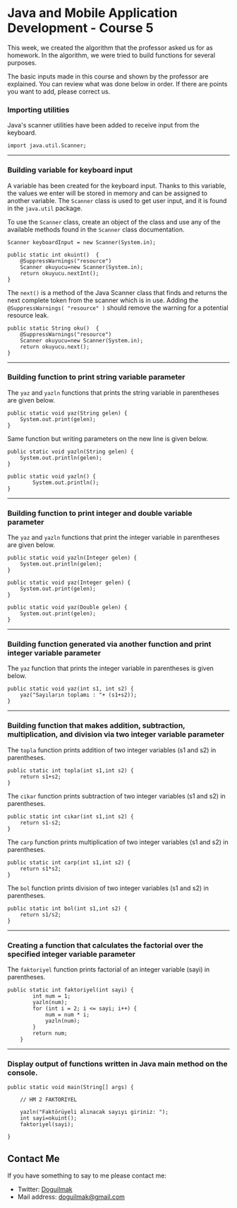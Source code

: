
# Java and Mobile Application Development - Course 5

This week, we created the algorithm that the professor asked us for as homework. In the algorithm, we were tried to build functions for several purposes.

The basic inputs made in this course and shown by the professor are explained. You can review what was done below in order. If there are points you want to add, please correct us.

### Importing utilities

Java's scanner utilities have been added to receive input from the keyboard.

    import java.util.Scanner;

---

### Building variable for keyboard input

A variable has been created for the keyboard input. Thanks to this variable, the values ​​we enter will be stored in memory and can be assigned to another variable. The  `Scanner`  class is used to get user input, and it is found in the  `java.util`  package.

To use the  `Scanner`  class, create an object of the class and use any of the available methods found in the  `Scanner`  class documentation.

    
	Scanner keyboardInput = new Scanner(System.in);

	public static int okuint()	{
		@SuppressWarnings("resource")
		Scanner okuyucu=new Scanner(System.in);
		return okuyucu.nextInt();
	}

The `next()` is a method of the Java Scanner class that finds and returns the next complete token from the scanner which is in use. Adding the `@SuppressWarnings( "resource" )` should remove the warning for a potential resource leak.
	
	public static String oku()	{
		@SuppressWarnings("resource")
		Scanner okuyucu=new Scanner(System.in);
		return okuyucu.next(); 
	}
---

### Building function to print string variable parameter

The `yaz` and `yazln` functions that prints the string variable in parentheses are given below.


	public static void yaz(String gelen) {
		System.out.print(gelen);
	}

Same function but writing parameters on the new line is given below.

	public static void yazln(String gelen) {
		System.out.println(gelen);
	}
	
	public static void yazln() {
			System.out.println();		
	}

---

### Building function to print integer and double variable parameter

The `yaz` and `yazln` functions that print the integer variable in parentheses are given below.

	public static void yazln(Integer gelen) {
		System.out.println(gelen); 
	}	
	
	public static void yaz(Integer gelen) {
		System.out.print(gelen); 
	}
	
	public static void yaz(Double gelen) {
		System.out.print(gelen); 
	}

---

### Building function generated via another function and print integer  variable parameter

The `yaz` function that prints the integer variable in parentheses is given below.

	public static void yaz(int s1, int s2) {
		yaz("Sayıların toplamı : "+ (s1+s2)); 
	}

---

### Building function that makes addition, subtraction, multiplication, and division via two integer variable parameter

The `topla` function prints addition of two integer variables (s1 and s2) in parentheses.

	public static int topla(int s1,int s2) {
		return s1+s2;
	}	

The `cikar` function prints subtraction of two integer variables (s1 and s2) in parentheses.

	public static int cıkar(int s1,int s2) {
		return s1-s2;
	}	

The `carp` function prints multiplication of two integer variables (s1 and s2) in parentheses.

	public static int carp(int s1,int s2) {
		return s1*s2;
	}	

The `bol` function prints division of two integer variables (s1 and s2) in parentheses.
	
	public static int bol(int s1,int s2) {
		return s1/s2;
	}

---

### Creating a function that calculates the factorial over the specified integer variable parameter

The `faktoriyel` function prints factorial of an integer variable (sayi) in parentheses.

	public static int faktoriyel(int sayi) {
		    int num = 1;
		    yazln(num);
		    for (int i = 2; i <= sayi; i++) {	
		    	num = num * i;
		    	yazln(num);
		    }
		    return num;
		}	

---
	
### Display output of functions written in Java main method on the console.
	
	public static void main(String[] args) {	
	
		// HM 2 FAKTORIYEL		
			
		yazln("Faktörüyeli alınacak sayıyı giriniz: ");
		int sayi=okuint();
		faktoriyel(sayi);
	
	}

## Contact Me

If you have something to say to me please contact me: 

 - Twitter: [Doguilmak](https://twitter.com/Doguilmak) 
 - Mail address: doguilmak@gmail.com
